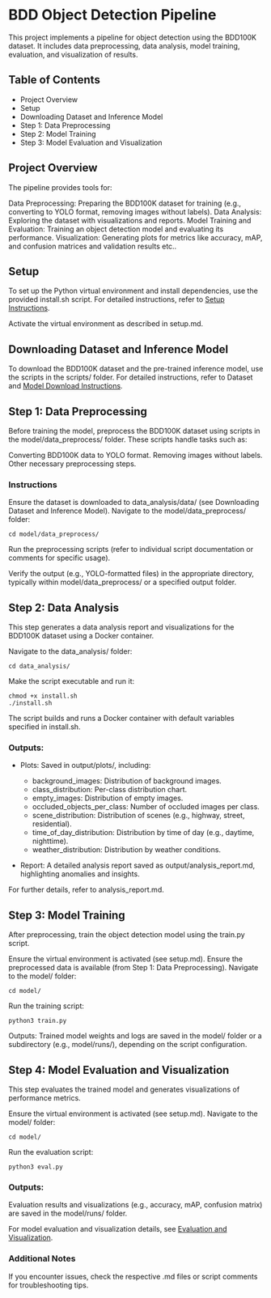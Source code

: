 # BDD Object Detection Pipeline
This project implements a pipeline for object detection using the BDD100K dataset. It includes data preprocessing, data analysis, model training, evaluation, and visualization of results.


## Table of Contents

- Project Overview
- Setup
- Downloading Dataset and Inference Model
- Step 1: Data Preprocessing
- Step 2: Model Training
- Step 3: Model Evaluation and Visualization

## Project Overview
The pipeline provides tools for:

Data Preprocessing: Preparing the BDD100K dataset for training (e.g., converting to YOLO format, removing images without labels).
Data Analysis: Exploring the dataset with visualizations and reports.
Model Training and Evaluation: Training an object detection model and evaluating its performance.
Visualization: Generating plots for metrics like accuracy, mAP, and confusion matrices and validation results etc..

## Setup
To set up the Python virtual environment and install dependencies, use the provided install.sh script. For detailed instructions, refer to [Setup Instructions](docs/setup.md).

Activate the virtual environment as described in setup.md.

## Downloading Dataset and Inference Model
To download the BDD100K dataset and the pre-trained inference model, use the scripts in the scripts/ folder. For detailed instructions, refer to Dataset and [Model Download Instructions](docs/dataset_and_model_download_instructions.md).


## Step 1: Data Preprocessing
Before training the model, preprocess the BDD100K dataset using scripts in the model/data_preprocess/ folder. These scripts handle tasks such as:

Converting BDD100K data to YOLO format.
Removing images without labels.
Other necessary preprocessing steps.

### Instructions

Ensure the dataset is downloaded to data_analysis/data/ (see Downloading Dataset and Inference Model).
Navigate to the model/data_preprocess/ folder:
```
cd model/data_preprocess/
```

Run the preprocessing scripts (refer to individual script documentation or comments for specific usage).


Verify the output (e.g., YOLO-formatted files) in the appropriate directory, typically within model/data_preprocess/ or a specified output folder.

## Step 2: Data Analysis
This step generates a data analysis report and visualizations for the BDD100K dataset using a Docker container.

Navigate to the data_analysis/ folder:
```
cd data_analysis/
```

Make the script executable and run it:
```
chmod +x install.sh
./install.sh
```

The script builds and runs a Docker container with default variables specified in install.sh.

### Outputs:
- Plots: Saved in output/plots/, including:
    - background_images: Distribution of background images.
    - class_distribution: Per-class distribution chart.
    - empty_images: Distribution of empty images.
    - occluded_objects_per_class: Number of occluded images per class.
    - scene_distribution: Distribution of scenes (e.g., highway, street, residential).
    - time_of_day_distribution: Distribution by time of day (e.g., daytime, nighttime).
    - weather_distribution: Distribution by weather conditions.


- Report: A detailed analysis report saved as output/analysis_report.md, highlighting anomalies and insights.

For further details, refer to analysis_report.md.


## Step 3: Model Training
After preprocessing, train the object detection model using the train.py script.

Ensure the virtual environment is activated (see setup.md).
Ensure the preprocessed data is available (from Step 1: Data Preprocessing).
Navigate to the model/ folder:
```
cd model/
```

Run the training script:
```
python3 train.py
```

Outputs: Trained model weights and logs are saved in the model/ folder or a subdirectory (e.g., model/runs/), depending on the script configuration.

## Step 4: Model Evaluation and Visualization
This step evaluates the trained model and generates visualizations of performance metrics.

Ensure the virtual environment is activated (see setup.md).
Navigate to the model/ folder:
```
cd model/
```

Run the evaluation script:
```
python3 eval.py
```

### Outputs:
Evaluation results and visualizations (e.g., accuracy, mAP, confusion matrix) are saved in the model/runs/ folder.

For model evaluation and visualization details, see [Evaluation and Visualization](docs/evaluation_and_visualization.md).




### Additional Notes
If you encounter issues, check the respective .md files or script comments for troubleshooting tips.
